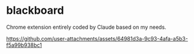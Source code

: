 # blackboard

Chrome extension entirely coded by Claude based on my needs.

https://github.com/user-attachments/assets/64981d3a-9c93-4afa-a5b3-f5a99b938bc1



